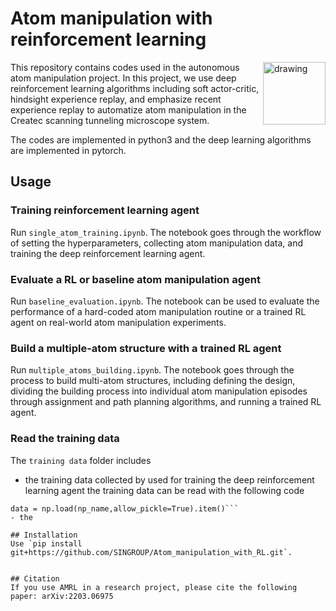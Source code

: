 # Atom manipulation with reinforcement learning
<img src="https://github.com/ccakarolotw/Atom_manipulation_with_RL_new/blob/main/logo.png" alt="drawing" style="width:100px;" align="right"/>

This repository contains codes used in the autonomous atom manipulation project. In this project, we use deep reinforcement learning algorithms including soft actor-critic, hindsight experience replay, and emphasize recent experience replay to automatize atom manipulation in the Createc scanning tunneling microscope system.

The codes are implemented in python3 and the deep learning algorithms are implemented in pytorch.


## Usage

### Training reinforcement learning agent
Run
`
single_atom_training.ipynb
`.
The notebook goes through the workflow of setting the hyperparameters, collecting atom manipulation data, and training the deep reinforcement learning agent.

### Evaluate a RL or baseline atom manipulation agent
Run `baseline_evaluation.ipynb`. The notebook can be used to evaluate the performance of a hard-coded atom manipulation routine or a trained RL agent on real-world atom manipulation experiments.

### Build a multiple-atom structure with a trained RL agent
Run `multiple_atoms_building.ipynb`. The notebook goes through the process to build multi-atom structures, including defining the design, dividing the building process into individual atom manipulation episodes through assignment and path planning algorithms, and running a trained RL agent.

### Read the training data
The `training data` folder includes
- the training data collected by used for training the deep reinforcement learning agent
the training data can be read with the following code
```import numpy as np
data = np.load(np_name,allow_pickle=True).item()```
- the 

## Installation
Use `pip install git+https://github.com/SINGROUP/Atom_manipulation_with_RL.git`.


## Citation
If you use AMRL in a research project, please cite the following paper: arXiv:2203.06975

